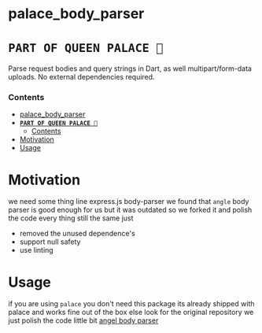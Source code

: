 # palace_body_parser

# **`PART OF QUEEN PALACE 🏰`**

Parse request bodies and query strings in Dart, as well multipart/form-data uploads. No external
dependencies required.

### Contents

- [palace_body_parser](#palace_body_parser)
- [**`PART OF QUEEN PALACE 🏰`**](#part-of-queen-palace-)
    - [Contents](#contents)
- [Motivation](#motivation)
- [Usage](#usage)

# Motivation

we need some thing line express.js body-parser
we found that `angle` body parser is good enough for us but it was outdated so we forked it and polish the code every thing still the same just

- removed the unused dependence's
- support null safety
- use linting

# Usage

if you are using `palace` you don't need this package its already shipped with palace and works fine out of the box
else look for the original repository we just polish the code little bit
[angel body parser](https://github.com/angel-dart-archive/body_parser)
